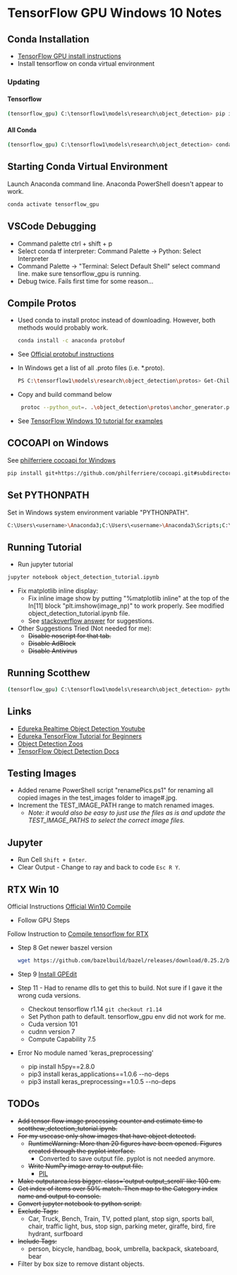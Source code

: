 # TensorFlow GPU Windows 10 Notes

## Conda Installation

- [TensorFlow GPU install instructions](https://tensorflow-object-detection-api-tutorial.readthedocs.io/en/latest/install.html)
- Install tensorflow on conda virtual environment

### Updating

#### Tensorflow

```bash
(tensorflow_gpu) C:\tensorflow1\models\research\object_detection> pip install --ignore-installed --upgrade tensorflow==1.14.0rc1
```

#### All Conda

```bash
(tensorflow_gpu) C:\tensorflow1\models\research\object_detection> conda update --all
```

## Starting Conda Virtual Environment

Launch Anaconda command line.  Anaconda PowerShell doesn't appear to work.

```bash
conda activate tensorflow_gpu
```

## VSCode Debugging

- Command palette ctrl + shift + p
- Select conda tf interpreter: Command Palette -> Python: Select Interpreter
- Command Palette -> "Terminal: Select Default Shell" select command line.  make sure tensorflow_gpu is running.
- Debug twice.  Fails first time for some reason...

## Compile Protos

- Used conda to install protoc instead of downloading.  However, both methods would probably work.

  ```bash
  conda install -c anaconda protobuf
  ```

- See [Official protobuf instructions](https://github.com/tensorflow/models/blob/master/research/object_detection/g3doc/installation.md#manual-protobuf-compiler-installation-and-usage)
- In Windows get a list of all .proto files (i.e. *.proto).

  ```bash
  PS C:\tensorflow1\models\research\object_detection\protos> Get-ChildItem -include *.proto -recurse | Select -exp Name
  ```

- Copy and build command below

  ```bash
   protoc --python_out=. .\object_detection\protos\anchor_generator.proto .\object_detection\protos\argmax_matcher.proto .\object_detection\protos\bipartite_matcher.proto .\object_detection\protos\box_coder.proto .\object_detection\protos\box_predictor.proto .\object_detection\protos\calibration.proto .\object_detection\protos\eval.proto .\object_detection\protos\faster_rcnn.proto .\object_detection\protos\faster_rcnn_box_coder.proto .\object_detection\protos\flexible_grid_anchor_generator.proto .\object_detection\protos\graph_rewriter.proto .\object_detection\protos\grid_anchor_generator.proto .\object_detection\protos\hyperparams.proto .\object_detection\protos\image_resizer.proto .\object_detection\protos\input_reader.proto .\object_detection\protos\keypoint_box_coder.proto .\object_detection\protos\losses.proto .\object_detection\protos\matcher.proto .\object_detection\protos\mean_stddev_box_coder.proto .\object_detection\protos\model.proto .\object_detection\protos\multiscale_anchor_generator.proto .\object_detection\protos\optimizer.proto .\object_detection\protos\pipeline.proto .\object_detection\protos\post_processing.proto .\object_detection\protos\preprocessor.proto .\object_detection\protos\region_similarity_calculator.proto .\object_detection\protos\square_box_coder.proto .\object_detection\protos\ssd.proto .\object_detection\protos\ssd_anchor_generator.proto .\object_detection\protos\string_int_label_map.proto .\object_detection\protos\train.proto
  ```

- See [TensorFlow Windows 10 tutorial for examples](https://github.com/EdjeElectronics/TensorFlow-Object-Detection-API-Tutorial-Train-Multiple-Objects-Windows-10)

## COCOAPI on Windows

See [philferriere cocoapi for Windows](https://github.com/philferriere/cocoapi)

```bash
pip install git+https://github.com/philferriere/cocoapi.git#subdirectory=PythonAPI
```

## Set PYTHONPATH

Set in Windows system environment variable "PYTHONPATH".

```bash
C:\Users\<username>\Anaconda3;C:\Users\<username>\Anaconda3\Scripts;C:\Users\<username>\Anaconda3\Library\bin;C:\tensorflow1\models\research;C:\tensorflow1\models\research\slim;C:\tensorflow1\models\research\object_detection;
```

## Running Tutorial

- Run jupyter tutorial

```bash
jupyter notebook object_detection_tutorial.ipynb
```

- Fix matplotlib inline display:
  - Fix inline image show by putting "%matplotlib inline" at the top of the In[11] block "plt.imshow(image_np)" to work properly.  See modified object_detection_tutorial.ipynb file.
  - See [stackoverflow answer](https://stackoverflow.com/questions/19410042/how-to-make-ipython-notebook-matplotlib-plot-inline) for suggestions.
- Other Suggestions Tried (Not needed for me):
  - ~~Disable noscript for that tab.~~
  - ~~Disable AdBlock~~
  - ~~Disable Antivirus~~

## Running Scotthew

```bash
(tensorflow_gpu) C:\tensorflow1\models\research\object_detection> python scotthew_object_detection.py
```

## Links

- [Edureka Realtime Object Detection Youtube](https://www.youtube.com/watch?v=wh7_etX91ls&t=1230s)
- [Edureka TensorFlow Tutorial for Beginners](https://www.youtube.com/playlist?list=PL9ooVrP1hQOFJ8UZl86fYfmB1_P5yGzBT)
- [Object Detection Zoos](https://github.com/tensorflow/models/blob/master/research/object_detection/g3doc/detection_model_zoo.md)
- [TensorFlow Object Detection Docs](https://github.com/tensorflow/models/tree/master/research/object_detection#tensorflow-object-detection-api)

## Testing Images

- Added rename PowerShell script "renamePics.ps1" for renaming all copied images in the test_images folder to image#.jpg.
- Increment the TEST_IMAGE_PATH range to match renamed images.
  - *Note: it would also be easy to just use the files as is and update the TEST_IMAGE_PATHS to select the correct image files.*

## Jupyter

- Run Cell ```Shift + Enter```.
- Clear Output - Change to ray and back to code ```Esc R Y```.

## RTX Win 10

Official Instructions [Official Win10 Compile](https://www.tensorflow.org/install/source_windows)

- Follow GPU Steps

Follow Instruction to [Compile tensorflow for RTX](https://www.pytorials.com/how-to-install-tensorflow-gpu-with-cuda-10-0-for-python-on-windows/)

- Step 8 Get newer baszel version

  ```bash
  wget https://github.com/bazelbuild/bazel/releases/download/0.25.2/bazel-0.25.2-windows-x86_64.exe -O bazel.exe
  ```

- Step 9 [Install GPEdit](https://www.ghacks.net/2019/01/07/how-to-enable-gpedit-msc-group-policy-on-windows-10-home-devices/)
- Step 11 - Had to rename dlls to get this to build.  Not sure if I gave it the wrong cuda versions.
  - Checkout tensorflow r1.14 ```git checkout r1.14```
  - Set Python path to default.  tensorflow_gpu env did not work for me.
  - Cuda version 101
  - cudnn version 7
  - Compute Capability 7.5
- Error No module named 'keras_preprocessing'
  - pip install h5py==2.8.0
  - pip3 install keras_applications==1.0.6 --no-deps
  - pip3 install keras_preprocessing==1.0.5 --no-deps

## TODOs

- ~~Add tensor flow image processing counter and estimate time to scotthew_detection_tutorial.ipynb.~~
- ~~For my usecase only show images that have object detected.~~
  - ~~RuntimeWarning: More than 20 figures have been opened. Figures created through the pyplot interface.~~
    - Converted to save output file.  pyplot is not needed anymore.
  - ~~Write NumPy image array to output file.~~
    - [PIL](https://pillow.readthedocs.io/en/4.2.x/reference/Image.html#PIL.Image.fromarray)
- ~~Make outputarea.less bigger. class='output output_scroll' like 100 em.~~
- ~~Get index of items over 50% match.  Then map to the Category index name and output to console.~~
- ~~Convert jupyter notebook to python script.~~
- ~~Exclude Tags:~~
  - Car, Truck, Bench, Train, TV, potted plant, stop sign, sports ball, chair, traffic light, bus, stop sign, parking meter, giraffe, bird, fire hydrant, surfboard
- ~~Include Tags:~~
  - person, bicycle, handbag, book, umbrella, backpack, skateboard, bear
- Filter by box size to remove distant objects.
